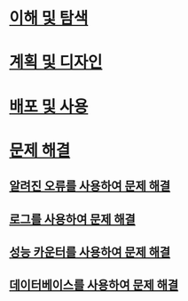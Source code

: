 # [이해 및 탐색](/advanced-threat-analytics/understand-explore/what-is-ata)
# [계획 및 디자인](/advanced-threat-analytics/plan-design/ata-capacity-planning)
# [배포 및 사용](/advanced-threat-analytics/deploy-use/install-ata)
# [문제 해결](troubleshooting-ata-using-logs.md)
## [알려진 오류를 사용하여 문제 해결](troubleshooting-ata-known-errors.md)
## [로그를 사용하여 문제 해결](troubleshooting-ata-using-logs.md)
## [성능 카운터를 사용하여 문제 해결](troubleshooting-ata-using-perf-counters.md)
## [데이터베이스를 사용하여 문제 해결](troubleshooting-ata-using-ata-database.md)


<!--HONumber=Jul16_HO3-->


